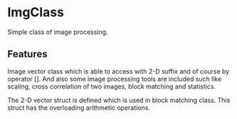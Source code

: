 # ImgClass

Simple class of image processing.

## Features

Image vector class which is able to access with 2-D suffix and of course by operator [].
And also some image processing tools are included such like scaling, cross correlation of two images, block matching and statistics.

The 2-D vector struct is defined which is used in block matching class.
This struct has the overloading arithmetic operations.
